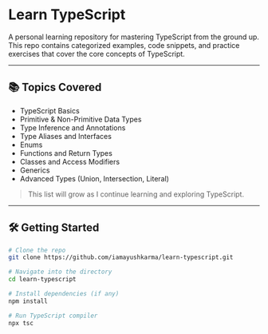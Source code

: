 # Learn TypeScript

A personal learning repository for mastering TypeScript from the ground up.  
This repo contains categorized examples, code snippets, and practice exercises that cover the core concepts of TypeScript.

---

## 📚 Topics Covered

- TypeScript Basics
- Primitive & Non-Primitive Data Types
- Type Inference and Annotations
- Type Aliases and Interfaces
- Enums
- Functions and Return Types
- Classes and Access Modifiers
- Generics
- Advanced Types (Union, Intersection, Literal)

> This list will grow as I continue learning and exploring TypeScript.

---

## 🛠 Getting Started

```bash
# Clone the repo
git clone https://github.com/iamayushkarma/learn-typescript.git

# Navigate into the directory
cd learn-typescript

# Install dependencies (if any)
npm install

# Run TypeScript compiler
npx tsc
```
